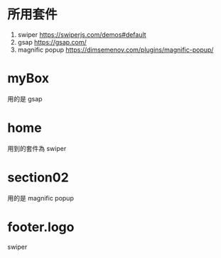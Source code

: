 # 所用套件
1. swiper
https://swiperjs.com/demos#default
2. gsap
https://gsap.com/
3. magnific popup
https://dimsemenov.com/plugins/magnific-popup/

# myBox
用的是 gsap

# home
用到的套件為 swiper

# section02
用的是 magnific popup

# footer.logo 
swiper
